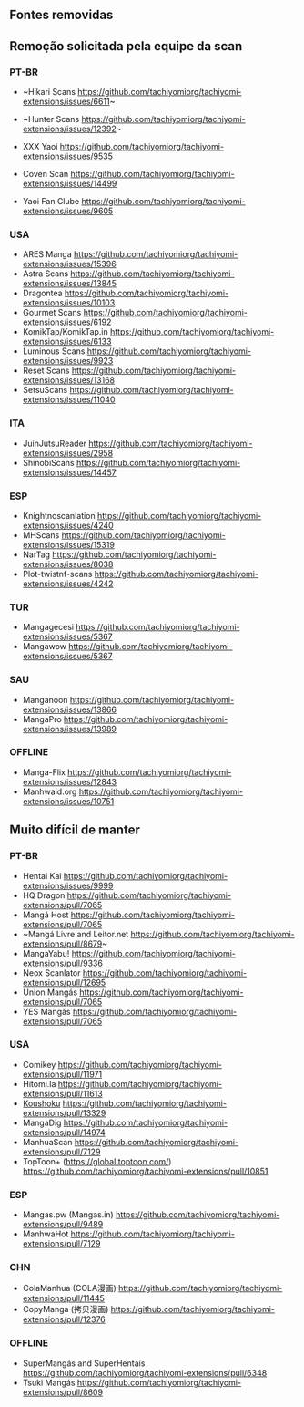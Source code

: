 ## Fontes removidas

## Remoção solicitada pela equipe da scan
### PT-BR

- ~Hikari Scans https://github.com/tachiyomiorg/tachiyomi-extensions/issues/6611~
- ~Hunter Scans https://github.com/tachiyomiorg/tachiyomi-extensions/issues/12392~

- XXX Yaoi https://github.com/tachiyomiorg/tachiyomi-extensions/issues/9535
- Coven Scan https://github.com/tachiyomiorg/tachiyomi-extensions/issues/14499
- Yaoi Fan Clube https://github.com/tachiyomiorg/tachiyomi-extensions/issues/9605

### USA

- ARES Manga https://github.com/tachiyomiorg/tachiyomi-extensions/issues/15396
- Astra Scans https://github.com/tachiyomiorg/tachiyomi-extensions/issues/13845
- Dragontea https://github.com/tachiyomiorg/tachiyomi-extensions/issues/10103
- Gourmet Scans https://github.com/tachiyomiorg/tachiyomi-extensions/issues/6192
- KomikTap/KomikTap.in https://github.com/tachiyomiorg/tachiyomi-extensions/issues/6133
- Luminous Scans https://github.com/tachiyomiorg/tachiyomi-extensions/issues/9923
- Reset Scans https://github.com/tachiyomiorg/tachiyomi-extensions/issues/13168
- SetsuScans https://github.com/tachiyomiorg/tachiyomi-extensions/issues/11040

### ITA

- JuinJutsuReader https://github.com/tachiyomiorg/tachiyomi-extensions/issues/2958
- ShinobiScans https://github.com/tachiyomiorg/tachiyomi-extensions/issues/14457

### ESP

- Knightnoscanlation https://github.com/tachiyomiorg/tachiyomi-extensions/issues/4240
- MHScans https://github.com/tachiyomiorg/tachiyomi-extensions/issues/15319
- NarTag https://github.com/tachiyomiorg/tachiyomi-extensions/issues/8038
- Plot-twistnf-scans https://github.com/tachiyomiorg/tachiyomi-extensions/issues/4242

### TUR

- Mangagecesi https://github.com/tachiyomiorg/tachiyomi-extensions/issues/5367
- Mangawow https://github.com/tachiyomiorg/tachiyomi-extensions/issues/5367

### SAU

- Manganoon https://github.com/tachiyomiorg/tachiyomi-extensions/issues/13866
- MangaPro https://github.com/tachiyomiorg/tachiyomi-extensions/issues/13989

### OFFLINE

- Manga-Flix https://github.com/tachiyomiorg/tachiyomi-extensions/issues/12843
- Manhwaid.org https://github.com/tachiyomiorg/tachiyomi-extensions/issues/10751

## Muito difícil de manter

### PT-BR

- Hentai Kai https://github.com/tachiyomiorg/tachiyomi-extensions/issues/9999
- HQ Dragon https://github.com/tachiyomiorg/tachiyomi-extensions/pull/7065
- Mangá Host https://github.com/tachiyomiorg/tachiyomi-extensions/pull/7065
- ~Mangá Livre and Leitor.net https://github.com/tachiyomiorg/tachiyomi-extensions/pull/8679~
- MangaYabu! https://github.com/tachiyomiorg/tachiyomi-extensions/pull/9336
- Neox Scanlator https://github.com/tachiyomiorg/tachiyomi-extensions/pull/12695
- Union Mangás https://github.com/tachiyomiorg/tachiyomi-extensions/pull/7065
- YES Mangás https://github.com/tachiyomiorg/tachiyomi-extensions/pull/7065

### USA

- Comikey https://github.com/tachiyomiorg/tachiyomi-extensions/pull/11971
- Hitomi.la https://github.com/tachiyomiorg/tachiyomi-extensions/pull/11613
- [Koushoku](https://ksk.moe/) https://github.com/tachiyomiorg/tachiyomi-extensions/pull/13329
- MangaDig https://github.com/tachiyomiorg/tachiyomi-extensions/pull/14974
- ManhuaScan https://github.com/tachiyomiorg/tachiyomi-extensions/pull/7129
- TopToon+ (https://global.toptoon.com/) https://github.com/tachiyomiorg/tachiyomi-extensions/pull/10851

### ESP

- Mangas.pw (Mangas.in) https://github.com/tachiyomiorg/tachiyomi-extensions/pull/9489
- ManhwaHot https://github.com/tachiyomiorg/tachiyomi-extensions/pull/7129

### CHN

- ColaManhua (COLA漫画) https://github.com/tachiyomiorg/tachiyomi-extensions/pull/11445
- CopyManga (拷贝漫画) https://github.com/tachiyomiorg/tachiyomi-extensions/pull/12376

### OFFLINE

- SuperMangás and SuperHentais https://github.com/tachiyomiorg/tachiyomi-extensions/pull/6348
- Tsuki Mangás https://github.com/tachiyomiorg/tachiyomi-extensions/pull/8609

